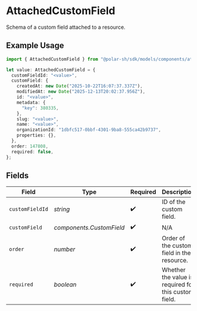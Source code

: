 # AttachedCustomField

Schema of a custom field attached to a resource.

## Example Usage

```typescript
import { AttachedCustomField } from "@polar-sh/sdk/models/components/attachedcustomfield.js";

let value: AttachedCustomField = {
  customFieldId: "<value>",
  customField: {
    createdAt: new Date("2025-10-22T16:07:37.337Z"),
    modifiedAt: new Date("2025-12-13T20:02:37.956Z"),
    id: "<value>",
    metadata: {
      "key": 380335,
    },
    slug: "<value>",
    name: "<value>",
    organizationId: "1dbfc517-0bbf-4301-9ba8-555ca42b9737",
    properties: {},
  },
  order: 147808,
  required: false,
};
```

## Fields

| Field                                                | Type                                                 | Required                                             | Description                                          |
| ---------------------------------------------------- | ---------------------------------------------------- | ---------------------------------------------------- | ---------------------------------------------------- |
| `customFieldId`                                      | *string*                                             | :heavy_check_mark:                                   | ID of the custom field.                              |
| `customField`                                        | *components.CustomField*                             | :heavy_check_mark:                                   | N/A                                                  |
| `order`                                              | *number*                                             | :heavy_check_mark:                                   | Order of the custom field in the resource.           |
| `required`                                           | *boolean*                                            | :heavy_check_mark:                                   | Whether the value is required for this custom field. |